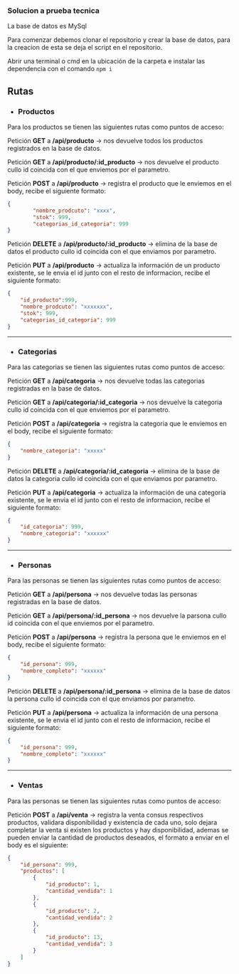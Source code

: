 ### Solucion a prueba tecnica

La base de datos es MySql

 Para comenzar debemos clonar el repositorio y crear la base de datos, para la creacion de esta se deja el script en el repositorio.
 
 Abrir una terminal o cmd en la ubicación de la carpeta e instalar las dependencia con el comando `npm i`


## Rutas

- ### Productos
Para los productos se tienen las siguientes rutas como puntos de acceso:

Petición **GET** a **/api/producto** -> nos devuelve todos los productos registrados en la base de datos.

Petición **GET** a **/api/producto/:id_producto** -> nos devuelve el producto cullo id coincida con el que enviemos por el parametro.

Petición **POST** a **/api/producto** -> registra el producto que le enviemos en el body, recibe el siguiente formato:
```json
{
        "nombre_prodcuto": "xxxx",
        "stok": 999,
        "categorias_id_categoria": 999
}
```
Petición **DELETE** a **/api/producto/:id_producto** -> elimina de la base de datos el producto cullo id coincida con el que enviamos por parametro.

Petición **PUT** a **/api/producto** -> actualiza la información de un producto existente, se le envia el id junto con el resto de informacion, recibe el siguiente formato:

```json
{
    "id_producto":999,
    "nombre_prodcuto": "xxxxxxx",
    "stok": 999,
    "categorias_id_categoria": 999
}
```

------------

- ### Categorias
Para las categorias se tienen las siguientes rutas como puntos de acceso:

Petición **GET** a **/api/categoria** -> nos devuelve todas las categorias registradas en la base de datos.

Petición **GET** a **/api/categoria/:id_categoria** -> nos devuelve la categoria cullo id coincida con el que enviemos por el parametro.

Petición **POST** a **/api/categoria** -> registra la categoria que le enviemos en el body, recibe el siguiente formato:
```json
{
    "nombre_categoria": "xxxxx"
}
```
Petición **DELETE** a **/api/categoria/:id_categoria** -> elimina de la base de datos la categoria cullo id coincida con el que enviamos por parametro.

Petición **PUT** a **/api/categoria** -> actualiza la información de una categoria existente, se le envia el id junto con el resto de informacion, recibe el siguiente formato:

```json
{
    "id_categoria": 999,
    "nombre_categoria": "xxxxxx"
}
```

------------
- ### Personas
Para las personas se tienen las siguientes rutas como puntos de acceso:

Petición **GET** a **/api/persona** -> nos devuelve todas las personas registradas en la base de datos.

Petición **GET** a **/api/persona/:id_persona** -> nos devuelve la parsona cullo id coincida con el que enviemos por el parametro.

Petición **POST** a **/api/persona** -> registra la persona que le enviemos en el body, recibe el siguiente formato:
```json
{
    "id_persona": 999,
    "nombre_completo": "xxxxxx"
}
```
Petición **DELETE** a **/api/persona/:id_persona** -> elimina de la base de datos la persona cullo id coincida con el que enviamos por parametro.

Petición **PUT** a **/api/persona** -> actualiza la información de una persona existente, se le envia el id junto con el resto de informacion, recibe el siguiente formato:

```json
{
    "id_persona": 999,
    "nombre_completo": "xxxxxx"
}
```

------------
- ### Ventas
Para las personas se tienen las siguientes rutas como puntos de acceso:

Petición **POST** a **/api/venta** -> registra la venta consus respectivos productos, validara disponibilidad y existencia de cada uno, solo dejara completar la venta si existen los productos y hay disponibilidad, ademas se pueden enviar la cantidad de productos deseados, el formato a enviar en el body es el siguiente:
```json
{
    "id_persona": 999,
    "productos": [
        {
            "id_producto": 1,
            "cantidad_vendida": 1
        },
        {
            "id_producto": 2,
            "cantidad_vendida": 2
        },
        {
            "id_producto": 13,
            "cantidad_vendida": 3
        }
    ]
}
```
